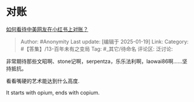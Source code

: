 # 对账
[如何看待中美网友在小红书上对账？](https://www.zhihu.com/question/9615953944/answer/82674256282)

> Author: #Anonymity
> Last update: [编辑于 2025-01-19]
> Link:
> Category: #【答集】/13-百年未有之变局 
> Tag: #_其它/待命名 
> 评论区:
> 泛讨论:

非常期待那些文昭啊、stone记啊，serpentza，乐乐法利啊，laowai86啊……坚持抵抗。

看看嘴硬的艺术能达到什么高度.

It starts with opium, ends with copium.
